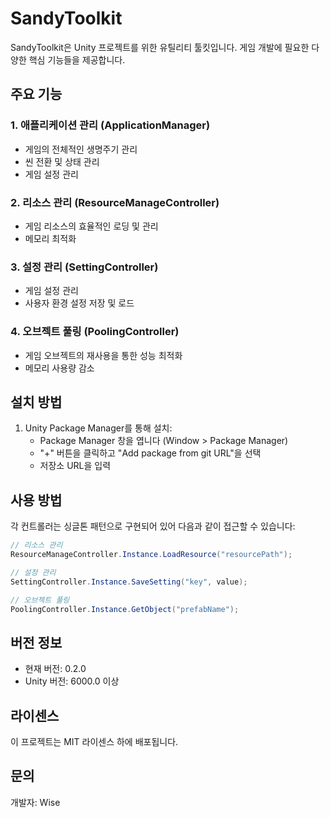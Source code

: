 # SandyToolkit

SandyToolkit은 Unity 프로젝트를 위한 유틸리티 툴킷입니다. 게임 개발에 필요한 다양한 핵심 기능들을 제공합니다.

## 주요 기능

### 1. 애플리케이션 관리 (ApplicationManager)
- 게임의 전체적인 생명주기 관리
- 씬 전환 및 상태 관리
- 게임 설정 관리

### 2. 리소스 관리 (ResourceManageController)
- 게임 리소스의 효율적인 로딩 및 관리
- 메모리 최적화

### 3. 설정 관리 (SettingController)
- 게임 설정 관리
- 사용자 환경 설정 저장 및 로드

### 4. 오브젝트 풀링 (PoolingController)
- 게임 오브젝트의 재사용을 통한 성능 최적화
- 메모리 사용량 감소

## 설치 방법

1. Unity Package Manager를 통해 설치:
   - Package Manager 창을 엽니다 (Window > Package Manager)
   - "+" 버튼을 클릭하고 "Add package from git URL"을 선택
   - 저장소 URL을 입력

## 사용 방법

각 컨트롤러는 싱글톤 패턴으로 구현되어 있어 다음과 같이 접근할 수 있습니다:

```csharp
// 리소스 관리
ResourceManageController.Instance.LoadResource("resourcePath");

// 설정 관리
SettingController.Instance.SaveSetting("key", value);

// 오브젝트 풀링
PoolingController.Instance.GetObject("prefabName");
```

## 버전 정보

- 현재 버전: 0.2.0
- Unity 버전: 6000.0 이상

## 라이센스

이 프로젝트는 MIT 라이센스 하에 배포됩니다.

## 문의

개발자: Wise
